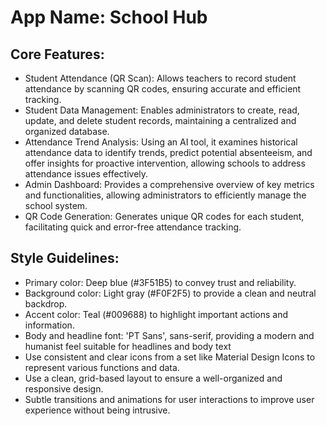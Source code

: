 # **App Name**: School Hub

## Core Features:

- Student Attendance (QR Scan): Allows teachers to record student attendance by scanning QR codes, ensuring accurate and efficient tracking.
- Student Data Management: Enables administrators to create, read, update, and delete student records, maintaining a centralized and organized database.
- Attendance Trend Analysis: Using an AI tool, it examines historical attendance data to identify trends, predict potential absenteeism, and offer insights for proactive intervention, allowing schools to address attendance issues effectively. 
- Admin Dashboard: Provides a comprehensive overview of key metrics and functionalities, allowing administrators to efficiently manage the school system.
- QR Code Generation: Generates unique QR codes for each student, facilitating quick and error-free attendance tracking.

## Style Guidelines:

- Primary color: Deep blue (#3F51B5) to convey trust and reliability.
- Background color: Light gray (#F0F2F5) to provide a clean and neutral backdrop.
- Accent color: Teal (#009688) to highlight important actions and information.
- Body and headline font: 'PT Sans', sans-serif, providing a modern and humanist feel suitable for headlines and body text
- Use consistent and clear icons from a set like Material Design Icons to represent various functions and data.
- Use a clean, grid-based layout to ensure a well-organized and responsive design.
- Subtle transitions and animations for user interactions to improve user experience without being intrusive.